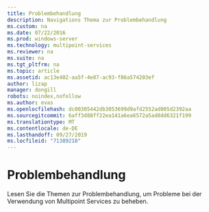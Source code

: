 ```yaml
---
title: Problembehandlung
description: Navigations Thema zur Problembehandlung
ms.custom: na
ms.date: 07/22/2016
ms.prod: windows-server
ms.technology: multipoint-services
ms.reviewer: na
ms.suite: na
ms.tgt_pltfrm: na
ms.topic: article
ms.assetid: ac13e402-aa5f-4e87-ac93-f86a574203ef
author: lizap
manager: dongill
robots: noindex,nofollow
ms.author: evas
ms.openlocfilehash: dc00305442db3053699d9afd2552ad005d2392aa
ms.sourcegitcommit: 6aff3d88ff22ea141a6ea6572a5ad8dd6321f199
ms.translationtype: MT
ms.contentlocale: de-DE
ms.lasthandoff: 09/27/2019
ms.locfileid: "71389218"
---
```

# <a name="troubleshooting"></a>Problembehandlung
Lesen Sie die Themen zur Problembehandlung, um Probleme bei der Verwendung von Multipoint Services zu beheben.  